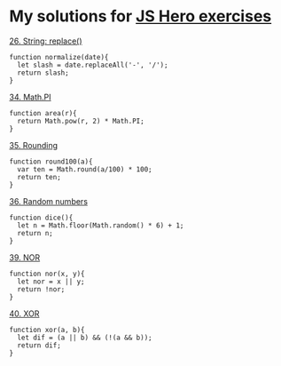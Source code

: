 # My solutions for [JS Hero exercises](https://www.jshero.net/en/success.html) 


[26. String: replace()](https://www.jshero.net/en/koans/replace.html)
```
function normalize(date){
  let slash = date.replaceAll('-', '/');
  return slash;
}
```
[34. Math.PI](https://www.jshero.net/en/koans/pi.html)
```
function area(r){
  return Math.pow(r, 2) * Math.PI; 
}
```
[35. Rounding](https://www.jshero.net/en/koans/round.html)
```
function round100(a){
  var ten = Math.round(a/100) * 100;
  return ten;
}
```
[36. Random numbers](https://www.jshero.net/en/koans/random.html)
```
function dice(){
  let n = Math.floor(Math.random() * 6) + 1;
  return n;
}
```
[39. NOR](https://www.jshero.net/en/koans/nor.html)
```
function nor(x, y){
  let nor = x || y;
  return !nor;
}
```
[40. XOR](https://www.jshero.net/en/koans/xor.html)
```
function xor(a, b){
  let dif = (a || b) && (!(a && b));
  return dif; 
}
```


